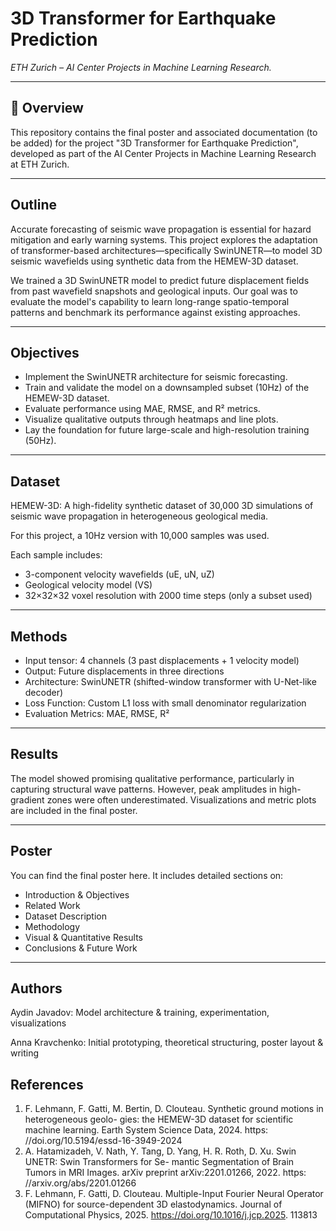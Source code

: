 # 3D Transformer for Earthquake Prediction 
*ETH Zurich – AI Center Projects in Machine Learning Research.*

---

## 📘 Overview
This repository contains the final poster and associated documentation (to be added) for the project "3D Transformer for Earthquake Prediction", developed as part of the AI Center Projects in Machine Learning Research at ETH Zurich.

---

## Outline
Accurate forecasting of seismic wave propagation is essential for hazard mitigation and early warning systems. This project explores the adaptation of transformer-based architectures—specifically SwinUNETR—to model 3D seismic wavefields using synthetic data from the HEMEW-3D dataset.

We trained a 3D SwinUNETR model to predict future displacement fields from past wavefield snapshots and geological inputs. Our goal was to evaluate the model's capability to learn long-range spatio-temporal patterns and benchmark its performance against existing approaches.

---

## Objectives
- Implement the SwinUNETR architecture for seismic forecasting.
- Train and validate the model on a downsampled subset (10Hz) of the HEMEW-3D dataset.
- Evaluate performance using MAE, RMSE, and R² metrics.
- Visualize qualitative outputs through heatmaps and line plots.
- Lay the foundation for future large-scale and high-resolution training (50Hz).

---

## Dataset
HEMEW-3D: A high-fidelity synthetic dataset of 30,000 3D simulations of seismic wave propagation in heterogeneous geological media.

For this project, a 10Hz version with 10,000 samples was used.

Each sample includes:
- 3-component velocity wavefields (uE, uN, uZ)
- Geological velocity model (VS)
- 32×32×32 voxel resolution with 2000 time steps (only a subset used)

---

## Methods
- Input tensor: 4 channels (3 past displacements + 1 velocity model)
- Output: Future displacements in three directions
- Architecture: SwinUNETR (shifted-window transformer with U-Net-like decoder)
- Loss Function: Custom L1 loss with small denominator regularization
- Evaluation Metrics: MAE, RMSE, R²

---

## Results
The model showed promising qualitative performance, particularly in capturing structural wave patterns. However, peak amplitudes in high-gradient zones were often underestimated. Visualizations and metric plots are included in the final poster.

---

## Poster
You can find the final poster here.
It includes detailed sections on:

- Introduction & Objectives
- Related Work
- Dataset Description
- Methodology
- Visual & Quantitative Results
- Conclusions & Future Work

---

## Authors
Aydin Javadov: Model architecture & training, experimentation, visualizations

Anna Kravchenko: Initial prototyping, theoretical structuring, poster layout & writing

## References
1. F. Lehmann, F. Gatti, M. Bertin, D. Clouteau. Synthetic ground motions in heterogeneous geolo- gies: the HEMEW-3D dataset for scientific machine learning. Earth System Science Data, 2024. https: //doi.org/10.5194/essd-16-3949-2024
2. A. Hatamizadeh, V. Nath, Y. Tang, D. Yang, H. R. Roth, D. Xu. Swin UNETR: Swin Transformers for Se- mantic Segmentation of Brain Tumors in MRI Images. arXiv preprint arXiv:2201.01266, 2022. https: //arxiv.org/abs/2201.01266
3. F. Lehmann, F. Gatti, D. Clouteau. Multiple-Input Fourier Neural Operator (MIFNO) for source-dependent 3D elastodynamics. Journal of Computational Physics, 2025. https://doi.org/10.1016/j.jcp.2025. 113813


